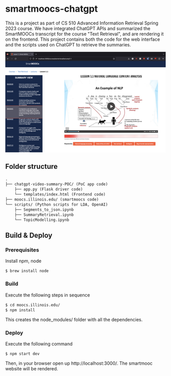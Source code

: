 # smartmoocs-chatgpt

This is a project as part of CS 510 Advanced Information Retrieval Spring 2023 course. We have integrated ChatGPT APIs and summarized the SmartMOOCs transcript for the course "Text Retrieval", and are rendering it on the frontend. This project contains both the code for the web interface and the scripts used on ChatGPT to retrieve the summaries.

![screenshot](screenshot.png)

## Folder structure

```
.
├── chatgpt-video-summary-POC/ (PoC app code)
    ├── app.py (Flask driver code)
    └── templates/index.html (Frontend code)
├── moocs.illinois.edu/ (smartmoocs code)
└── scripts/ (Python scripts for LDA, OpenAI)
    ├── Segments_to_json.ipynb
    ├── SummaryRetrieval.ipynb
    └── TopicModelling.ipynb
```

## Build & Deploy

### Prerequisites
Install npm, node

```
$ brew install node
```

### Build
Execute the following steps in sequence

```
$ cd moocs.illinois.edu/
$ npm install
```
This creates the node_modules/ folder with all the dependencies.

### Deploy

Execute the following command

```
$ npm start dev
```
Then, in your browser open up http://localhost:3000/. The smartmooc website will be rendered.
